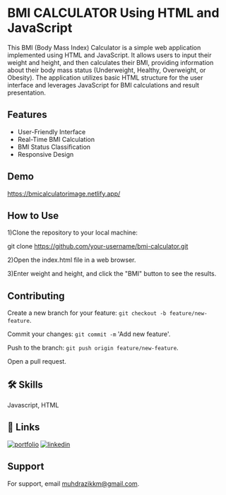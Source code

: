 
# BMI CALCULATOR Using HTML and JavaScript

This BMI (Body Mass Index) Calculator is a simple web application implemented using HTML and JavaScript. It allows users to input their weight and height, and then calculates their BMI, providing information about their body mass status (Underweight, Healthy, Overweight, or Obesity). The application utilizes basic HTML structure for the user interface and leverages JavaScript for BMI calculations and result presentation.


## Features

- User-Friendly Interface
- Real-Time BMI Calculation
- BMI Status Classification
- Responsive Design

## Demo

https://bmicalculatorimage.netlify.app/


## How to Use

1)Clone the repository to your local machine:

git clone https://github.com/your-username/bmi-calculator.git

2)Open the index.html file in a web browser.

3)Enter weight and height, and click the "BMI" button to see the results.


## Contributing



Create a new branch for your feature: `git checkout -b feature/new-feature`.

Commit your changes: `git commit -m` 'Add new feature'.

Push to the branch: `git push origin feature/new-feature`.

Open a pull request.

## 🛠 Skills
Javascript, HTML


## 🔗 Links
[![portfolio](https://img.shields.io/badge/my_portfolio-000?style=for-the-badge&logo=ko-fi&logoColor=white)](https://muhammedrazikportfolio.netlify.app)
[![linkedin](https://img.shields.io/badge/linkedin-0A66C2?style=for-the-badge&logo=linkedin&logoColor=white)](https://www.linkedin.com/in/muhammed-razik-b5b266245)



## Support

For support, email muhdrazikkm@gmail.com.

